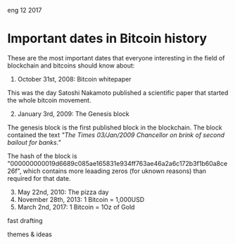 <permalink>eng</permalink>
<month>12</month>
<year>2017</year>

# Important dates in Bitcoin history

These are the most important dates that everyone interesting in the field of blockchain and bitcoins should know about:

1. October 31st, 2008: Bitcoin whitepaper

This was the day Satoshi Nakamoto published a scientific paper that started the whole bitcoin movement.

2. January 3rd, 2009: The Genesis block

The genesis block is the first published block in the blockchain. The block contained the text *"The Times 03/Jan/2009 Chancellor on brink of second bailout for banks."*

The hash of the block is "000000000019d6689c085ae165831e934ff763ae46a2a6c172b3f1b60a8ce26f", which contains more leaading zeros (for uknown reasons) than required for that date.

3. May 22nd, 2010: The pizza day
4. November 28th, 2013: 1 Bitcoin = 1,000USD
5. March 2nd, 2017: 1 Bitcoin = 1Oz of Gold

<hidden>fast drafting</hidden>

<hidden>themes & ideas</hidden>